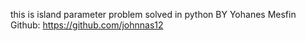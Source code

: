 this is island parameter problem solved in python
BY Yohanes Mesfin
Github: https://github.com/johnnas12